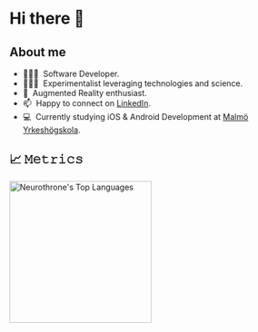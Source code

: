 # Hi there 👋

## About me

- 👨🏻‍💻  &nbsp;Software Developer.
- 👨🏻‍🔬  &nbsp;Experimentalist leveraging technologies and science.
- 🤗  &nbsp;Augmented Reality enthusiast.
- 📫  &nbsp;Happy to connect on [LinkedIn][linkedin].
- 💻  &nbsp;Currently studying iOS & Android Development at [Malmö Yrkeshögskola][my].


## 📈 𝙼𝚎𝚝𝚛𝚒𝚌𝚜

<a href="#">
<img src="https://github-readme-stats.vercel.app/api/top-langs/?username=neurothrone&langs_count=8&layout=compact&theme=react&hide_border=true&bg_color=0d1117&title_color=FFFFFF&icon_color=F8D866&hide=Jupyter%20Notebook"
     alt="Neurothrone's Top Languages"
     height="250">
</a>


[linkedin]: https://www.linkedin.com/in/neurothrone/
[website]: https://neurothrone.tech
[my]: https://my.se/